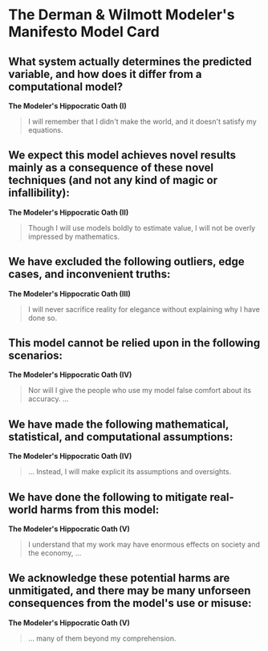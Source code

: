 # The Derman & Wilmott Modeler's Manifesto Model Card

## What system actually determines the predicted variable, and how does it differ from a computational model?
**The Modeler's Hippocratic Oath (I)**
> I will remember that I didn't make the world, and it doesn't satisfy my equations.


##  We expect this model achieves novel results mainly as a consequence of these novel techniques (and not any kind of magic or infallibility):
**The Modeler's Hippocratic Oath (II)**
> Though I will use models boldly to estimate value, I will not be overly impressed by mathematics.


## We have excluded the following outliers, edge cases, and inconvenient truths:
**The Modeler's Hippocratic Oath (III)**
> I will never sacrifice reality for elegance without explaining why I have done so.


## This model cannot be relied upon in the following scenarios:
**The Modeler's Hippocratic Oath (IV)**
> Nor will I give the people who use my model false comfort about its accuracy. ...

## We have made the following mathematical, statistical, and computational assumptions:
**The Modeler's Hippocratic Oath (IV)**
> ... Instead, I will make explicit its assumptions and oversights.


## We have done the following to mitigate real-world harms from this model:
**The Modeler's Hippocratic Oath (V)**
> I understand that my work may have enormous effects on society and the economy, ...


## We acknowledge these potential harms are unmitigated, and there may be many unforseen consequences from the model's use or misuse:
**The Modeler's Hippocratic Oath (V)**
> ... many of them beyond my comprehension.
